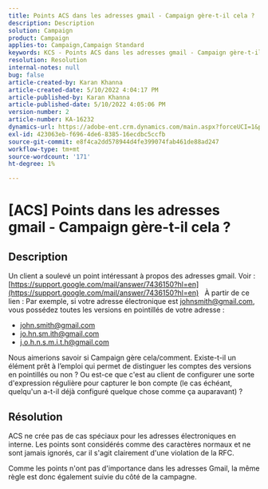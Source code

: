 ```yaml
---
title: Points ACS dans les adresses gmail - Campaign gère-t-il cela ?
description: Description
solution: Campaign
product: Campaign
applies-to: Campaign,Campaign Standard
keywords: KCS - Points ACS dans les adresses gmail - Campaign gère-t-il cela ?
resolution: Resolution
internal-notes: null
bug: false
article-created-by: Karan Khanna
article-created-date: 5/10/2022 4:04:17 PM
article-published-by: Karan Khanna
article-published-date: 5/10/2022 4:05:06 PM
version-number: 2
article-number: KA-16232
dynamics-url: https://adobe-ent.crm.dynamics.com/main.aspx?forceUCI=1&pagetype=entityrecord&etn=knowledgearticle&id=c8bb31d2-7ad0-ec11-a7b5-00224809c556
exl-id: 423063eb-f696-4de6-8385-16ecdbc5ccfb
source-git-commit: e8f4ca2dd578944d4fe399074fab461de88ad247
workflow-type: tm+mt
source-wordcount: '171'
ht-degree: 1%

---
```


# [ACS] Points dans les adresses gmail - Campaign gère-t-il cela ?

## Description


Un client a soulevé un point intéressant à propos des adresses gmail. Voir : [https://support.google.com/mail/answer/7436150?hl=en](https://support.google.com/mail/answer/7436150?hl=en)
 
À partir de ce lien : Par exemple, si votre adresse électronique est [johnsmith@gmail.com](mailto:johnsmith@gmail.com), vous possédez toutes les versions en pointillés de votre adresse :

- [john.smith@gmail.com](mailto:john.smith@gmail.com)
- [jo.hn.sm.ith@gmail.com](mailto:jo.hn.sm.ith@gmail.com)
- [j.o.h.n.s.m.i.t.h@gmail.com](mailto:j.o.h.n.s.m.i.t.h@gmail.com)


Nous aimerions savoir si Campaign gère cela/comment. Existe-t-il un élément prêt à l’emploi qui permet de distinguer les comptes des versions en pointillés ou non ? Ou est-ce que c&#39;est au client de configurer une sorte d&#39;expression régulière pour capturer le bon compte (le cas échéant, quelqu&#39;un a-t-il déjà configuré quelque chose comme ça auparavant) ?


## Résolution


ACS ne crée pas de cas spéciaux pour les adresses électroniques en interne. Les points sont considérés comme des caractères normaux et ne sont jamais ignorés, car il s&#39;agit clairement d&#39;une violation de la RFC.

Comme les points n&#39;ont pas d&#39;importance dans les adresses Gmail, la même règle est donc également suivie du côté de la campagne.
